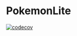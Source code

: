 # PokemonLite

[![codecov](https://codecov.io/gh/luis-stumpf/PokemonLite/branch/luis-test/graph/badge.svg?token=XIYI73J361)](https://codecov.io/gh/luis-stumpf/PokemonLite)
